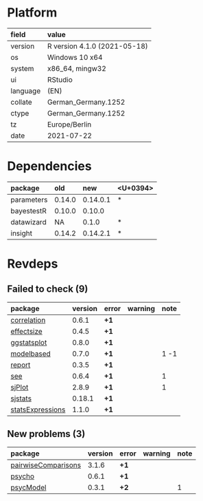 # Platform

|field    |value                        |
|:--------|:----------------------------|
|version  |R version 4.1.0 (2021-05-18) |
|os       |Windows 10 x64               |
|system   |x86_64, mingw32              |
|ui       |RStudio                      |
|language |(EN)                         |
|collate  |German_Germany.1252          |
|ctype    |German_Germany.1252          |
|tz       |Europe/Berlin                |
|date     |2021-07-22                   |

# Dependencies

|package    |old    |new      |<U+0394>  |
|:----------|:------|:--------|:--|
|parameters |0.14.0 |0.14.0.1 |*  |
|bayestestR |0.10.0 |0.10.0   |   |
|datawizard |NA     |0.1.0    |*  |
|insight    |0.14.2 |0.14.2.1 |*  |

# Revdeps

## Failed to check (9)

|package                                          |version |error  |warning |note |
|:------------------------------------------------|:-------|:------|:-------|:----|
|[correlation](failures.md#correlation)           |0.6.1   |__+1__ |        |     |
|[effectsize](failures.md#effectsize)             |0.4.5   |__+1__ |        |     |
|[ggstatsplot](failures.md#ggstatsplot)           |0.8.0   |__+1__ |        |     |
|[modelbased](failures.md#modelbased)             |0.7.0   |__+1__ |        |1 -1 |
|[report](failures.md#report)                     |0.3.5   |__+1__ |        |     |
|[see](failures.md#see)                           |0.6.4   |__+1__ |        |1    |
|[sjPlot](failures.md#sjplot)                     |2.8.9   |__+1__ |        |1    |
|[sjstats](failures.md#sjstats)                   |0.18.1  |__+1__ |        |     |
|[statsExpressions](failures.md#statsexpressions) |1.1.0   |__+1__ |        |     |

## New problems (3)

|package                                                |version |error  |warning |note |
|:------------------------------------------------------|:-------|:------|:-------|:----|
|[pairwiseComparisons](problems.md#pairwisecomparisons) |3.1.6   |__+1__ |        |     |
|[psycho](problems.md#psycho)                           |0.6.1   |__+1__ |        |     |
|[psycModel](problems.md#psycmodel)                     |0.3.1   |__+2__ |        |1    |

